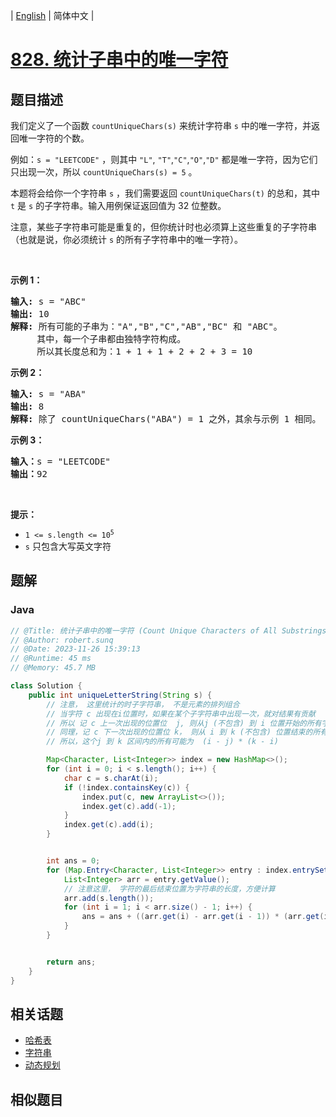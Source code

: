 
| [English](README_EN.md) | 简体中文 |

# [828. 统计子串中的唯一字符](https://leetcode.cn//problems/count-unique-characters-of-all-substrings-of-a-given-string/)

## 题目描述

<p>我们定义了一个函数 <code>countUniqueChars(s)</code> 来统计字符串 <code>s</code> 中的唯一字符，并返回唯一字符的个数。</p>

<p>例如：<code>s = "LEETCODE"</code> ，则其中 <code>"L"</code>, <code>"T"</code>,<code>"C"</code>,<code>"O"</code>,<code>"D"</code> 都是唯一字符，因为它们只出现一次，所以 <code>countUniqueChars(s) = 5</code> 。</p>

<p>本题将会给你一个字符串 <code>s</code> ，我们需要返回 <code>countUniqueChars(t)</code> 的总和，其中 <code>t</code> 是 <code>s</code> 的子字符串。输入用例保证返回值为&nbsp;32 位整数。</p>

<p>注意，某些子字符串可能是重复的，但你统计时也必须算上这些重复的子字符串（也就是说，你必须统计 <code>s</code> 的所有子字符串中的唯一字符）。</p>

<p>&nbsp;</p>

<p><strong class="example">示例 1：</strong></p>

<pre>
<strong>输入: </strong>s = "ABC"
<strong>输出: </strong>10
<strong>解释:</strong> 所有可能的子串为："A","B","C","AB","BC" 和 "ABC"。
     其中，每一个子串都由独特字符构成。
     所以其长度总和为：1 + 1 + 1 + 2 + 2 + 3 = 10
</pre>

<p><strong class="example">示例 2：</strong></p>

<pre>
<strong>输入: </strong>s = "ABA"
<strong>输出: </strong>8
<strong>解释: </strong>除了 countUniqueChars("ABA") = 1 之外，其余与示例 1 相同。
</pre>

<p><strong class="example">示例 3：</strong></p>

<pre>
<strong>输入：</strong>s = "LEETCODE"
<strong>输出：</strong>92
</pre>

<p>&nbsp;</p>

<p><strong>提示：</strong></p>

<ul>
	<li><code>1 &lt;= s.length &lt;= 10<sup>5</sup></code></li>
	<li><code>s</code> 只包含大写英文字符</li>
</ul>


## 题解


### Java

```Java
// @Title: 统计子串中的唯一字符 (Count Unique Characters of All Substrings of a Given String)
// @Author: robert.sunq
// @Date: 2023-11-26 15:39:13
// @Runtime: 45 ms
// @Memory: 45.7 MB

class Solution {
    public int uniqueLetterString(String s) {
        // 注意， 这里统计的时子字符串， 不是元素的排列组合
        // 当字符 c 出现在i位置时，如果在某个子字符串中出现一次，就对结果有贡献
        // 所以 记 c 上一次出现的位置位  j, 则从j (不包含) 到 i 位置开始的所有字符串都只有一个 c
        // 同理，记 c 下一次出现的位置位 k， 则从 i 到 k (不包含) 位置结束的所有字符串都只有一个 c
        // 所以，这个j 到 k 区间内的所有可能为  (i - j) * (k - i)

        Map<Character, List<Integer>> index = new HashMap<>();
        for (int i = 0; i < s.length(); i++) {
            char c = s.charAt(i);
            if (!index.containsKey(c)) {
                index.put(c, new ArrayList<>());
                index.get(c).add(-1);
            }
            index.get(c).add(i);
        }


        int ans = 0;
        for (Map.Entry<Character, List<Integer>> entry : index.entrySet()) {
            List<Integer> arr = entry.getValue();
            // 注意这里， 字符的最后结束位置为字符串的长度，方便计算
            arr.add(s.length());
            for (int i = 1; i < arr.size() - 1; i++) {
                ans = ans + ((arr.get(i) - arr.get(i - 1)) * (arr.get(i + 1) - arr.get(i)));
            }
        }


        return ans;
    }
}
```



## 相关话题

- [哈希表](https://leetcode.cn//tag/hash-table)
- [字符串](https://leetcode.cn//tag/string)
- [动态规划](https://leetcode.cn//tag/dynamic-programming)

## 相似题目



